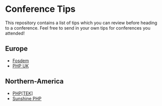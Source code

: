 # Conference Tips

This repository contains a list of tips which you can review before heading to a conference. Feel free to send in your own tips for conferences you attended!

## Europe

- [Fosdem](fosdem.md)
- [PHP UK](phpuk.md)

## Northern-America

- [PHP[TEK]](phptek.md)
- [Sunshine PHP](sunshinephp.md)
